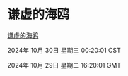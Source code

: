 # 谦虚的海鸥
[谦虚的海鸥](http://219.139.197.74:56308/qxdho/course/base/hotlink/index.php)

2024年 10月 30日 星期三 00:20:01 CST

2024年 10月 29日 星期二 16:20:01 GMT
